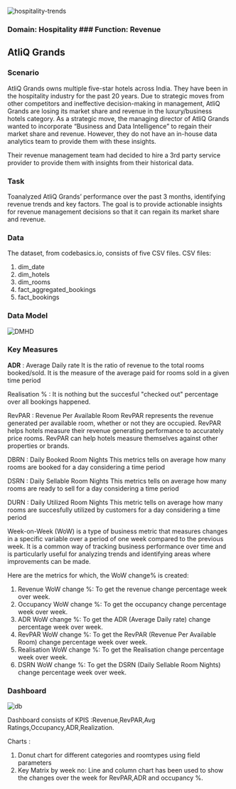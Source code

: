 ![hospitality-trends](https://github.com/PoojaShylaja/Hospitality_Domain/assets/101803358/285ed87e-41f2-452a-8b36-603f6ad35a3c)
 ### Domain:  Hospitality       ### Function: Revenue

 ## AtliQ Grands

 ### Scenario

 AtliQ Grands owns multiple five-star hotels across India. They have been in the hospitality industry for the past 20 years. 
 Due to strategic moves from other competitors and ineffective decision-making in management, AtliQ Grands are losing its 
 market share and revenue in the luxury/business hotels category. As a strategic move, the managing director of AtliQ Grands 
 wanted to incorporate “Business and Data Intelligence” to regain their market share and revenue. However, they do not have an 
 in-house data analytics team to provide them with these insights.

Their revenue management team had decided to hire a 3rd party service provider to provide them with insights from 
their historical data.

### Task

Toanalyzed AtliQ Grands’ performance over the past 3 months, identifying revenue trends and key factors. 
The goal is to provide actionable insights for revenue management decisions so that it can regain its market share and revenue.

### Data 

The dataset, from codebasics.io, consists of five CSV files.
CSV files:
1. dim_date
2. dim_hotels
3. dim_rooms
4. fact_aggregated_bookings
5. fact_bookings

### Data Model

![DMHD](https://github.com/PoojaShylaja/Hospitality_Domain/assets/101803358/ccbf534b-2885-40af-992f-afbd35e37ddb)

### Key Measures 

**ADR** : Average Daily rate
It is the ratio of revenue to the total rooms booked/sold. 
It is the measure of the average paid for rooms sold in a given time period

Realisation % : It is nothing but the succesful "checked out" percentage over all bookings happened.

RevPAR : Revenue Per Available Room
RevPAR represents the revenue generated per available room, whether or not they are occupied. RevPAR
helps hotels measure their revenue generating performance to accurately price rooms. RevPAR can help hotels 
measure themselves against other properties or brands.

DBRN : Daily Booked Room Nights
This metrics tells on average how many rooms are booked for a day considering a time period

DSRN  : Daily Sellable Room Nights
This metrics tells on average how many rooms are ready to sell for a day considering a time period

DURN : Daily Utilized Room Nights
This metric tells on average how many rooms are succesfully utilized by customers for a day considering a time period

Week-on-Week (WoW) is a type of business metric that measures changes in a specific variable over a period of 
one week compared to the previous week. It is a common way of tracking business performance over time and is 
particularly useful for analyzing trends and identifying areas where improvements can be made.

Here are the metrics for which, the WoW change% is created:

1. Revenue WoW change %: To get the revenue change percentage week over week.
2. Occupancy WoW change %: To get the occupancy change percentage week over week.
3. ADR WoW change %: To get the ADR (Average Daily rate) change percentage week over week.
4. RevPAR WoW change %: To get the RevPAR (Revenue Per Available Room) change percentage week over week.
5. Realisation WoW change %: To get the Realisation change percentage week over week.
6. DSRN WoW change %: To get the DSRN (Daily Sellable Room Nights) change percentage week over week.

### Dashboard

![db](https://github.com/PoojaShylaja/Hospitality_Domain/assets/101803358/b8d9c781-d3c2-4630-8075-a642ef16ddc7)

Dashboard consists of KPIS :Revenue,RevPAR,Avg Ratings,Occupancy,ADR,Realization.

Charts :

1. Donut chart for different categories and roomtypes using field parameters
2. Key Matrix by week no: Line and column chart has been used to show the changes over the week for RevPAR,ADR and occupancy %.


 
